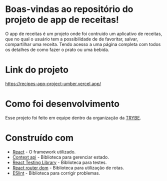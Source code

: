 # Boas-vindas ao repositório do projeto de app de receitas!

O app de receitas é um projeto onde foi contruido um aplicativo de receitas, que no qual o usuário tem a possibilidade de de favoritar, salvar, compartilhar uma receita. Tendo acesso a uma página completa com todos os detalhes de como fazer o prato ou uma bebida.

# Link do projeto

https://recipes-app-project-umber.vercel.app/

# Como foi desenvolvimento

Esse projeto foi feito em equipe dentro da organização da <a href="https://www.betrybe.com/" target="blanck" >TRYBE</a>. 

# Construído com 

* <a href="https://pt-br.reactjs.org/" target="blanck" >React</a> - O framework utilizado.
* <a href="https://reactjs.org/docs/context.html" target="blanck" >Context api</a> - Biblioteca para gerenciar estado.
* <a href="https://testing-library.com/docs/react-testing-library/intro/" target="blanck" >React Testing Library</a> - Biblioteca para testes.
* <a href="https://v5.reactrouter.com/web/guides/quick-start" target="blanck" >React router dom</a> - Biblioteca para utilização de rotas.
* <a href="https://eslint.org/" target="blanck" >ESlint</a> - Biblioteca para corrigir problemas.
